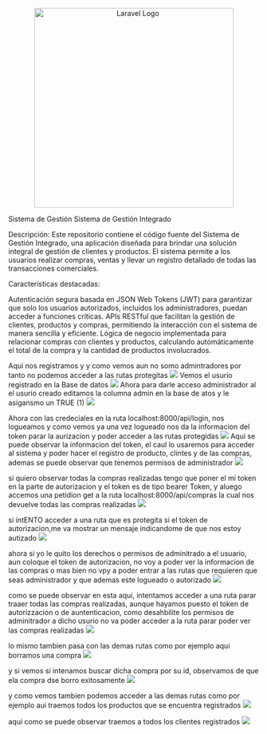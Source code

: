 <p align="center"><a href="https://laravel.com" target="_blank"><img src="https://raw.githubusercontent.com/laravel/art/master/logo-lockup/5%20SVG/2%20CMYK/1%20Full%20Color/laravel-logolockup-cmyk-red.svg" width="400" alt="Laravel Logo"></a></p>

 Sistema de Gestión Sistema de Gestión Integrado

Descripción:
Este repositorio contiene el código fuente del Sistema de Gestión Integrado, una aplicación diseñada para brindar una solución integral de gestión de clientes y productos. El sistema permite a los usuarios realizar compras, ventas y llevar un registro detallado de todas las transacciones comerciales.

Características destacadas:

Autenticación segura basada en JSON Web Tokens (JWT) para garantizar que solo los usuarios autorizados, incluidos los administradores, puedan acceder a funciones críticas.
APIs RESTful que facilitan la gestión de clientes, productos y compras, permitiendo la interacción con el sistema de manera sencilla y eficiente.
Lógica de negocio implementada para relacionar compras con clientes y productos, calculando automáticamente el total de la compra y la cantidad de productos involucrados.

Aqui nos registramos y y como vemos aun no somo admintradores por tanto no podemos acceder a las rutas protegitas
![](image.png)
Vemos el usurio registrado en la Base de datos
![](image-1.png)
Ahora para darle acceso administrador al el usurio creado editamos la columna admin en la base de atos y le asigansmo un TRUE (1)
![](image-2.png)

Ahora con las credeciales en la ruta localhost:8000/api/login, nos logueamos y como vemos ya una vez logueado nos da la informacion del token parar la aurizacion y poder acceder a las rutas protegidas
![](image-3.png)
Aqui se puede observar la informacion del token, el caul lo usaremos para acceder al sistema y poder hacer el registro de producto, clintes y de las compras, ademas se puede observar que tenemos permisos de administrador
![](image-4.png)

si quiero observar todas la compras realizadas tengo que poner el mi token en la parte de autorizacion y el token es de tipo bearer Token, y aluego accemos una petidion get a la ruta localhost:8000/api/compras la cual nos devuelve todas las compras realizadas
![](image-5.png)

si intENTO acceder a una ruta que es protegita si el token de autorizacion,me va mostrar un mensaje indicandome de que nos estoy autizado
![](image-6.png)

ahora si yo le quito los derechos o permisos de adminitrado a el usuario, aun coloque el token de autorizacion, no voy a poder ver la informacion de las compras o mas bien no vpy a poder entrar a las rutas que requieren que seas administrador y que ademas este logueado o autorizado
![ ](image-7.png)

como se puede observar en esta aqui, intentamos acceder a una ruta parar traaer todas las compras realizadas, aunque hayamos puesto el token de autorizzacion o de auntenticacion, como desahbilite los permisos de adminitrador a dicho usurio no va poder acceder a la ruta parar poder ver las compras realizadas
![](image-8.png)

lo mismo tambien pasa con las demas rutas como por ejemplo aqui borramos una compra
![](image-9.png)

y si vemos si intenamos buscar dicha compra por su id, observamos de que ela compra dse borro exitosamente
![](image-10.png)

y como vemos tambien podemos acceder a las demas rutas como por ejemplo aui traemos todos los productos que se encuentra registrados
![](image-11.png)

aqui como se puede observar traemos a todos los clientes registrados
![](image-12.png)


